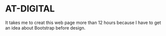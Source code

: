 # AT-DIGITAL
It takes me to creat this web page more than 12 hours because I have to get an idea about Bootstrap before design.
